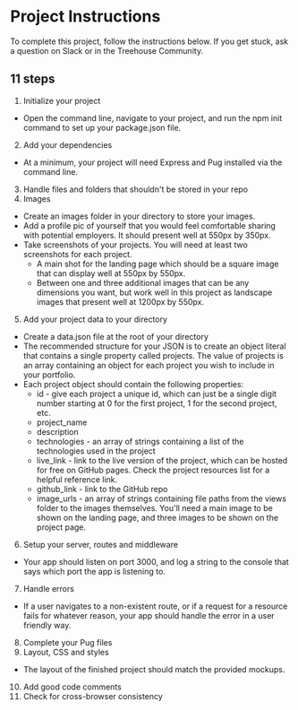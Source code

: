 # Project Instructions

To complete this project, follow the instructions below. If you get stuck, ask a question on Slack or in the Treehouse Community.

## 11 steps

1. Initialize your project

- Open the command line, navigate to your project, and run the npm init command to set up your package.json file.

2. Add your dependencies

- At a minimum, your project will need Express and Pug installed via the command line.

3. Handle files and folders that shouldn't be stored in your repo
4. Images

- Create an images folder in your directory to store your images.
- Add a profile pic of yourself that you would feel comfortable sharing with potential employers. It should present well at 550px by 350px.
- Take screenshots of your projects. You will need at least two screenshots for each project.
  - A main shot for the landing page which should be a square image that can display well at 550px by 550px.
  - Between one and three additional images that can be any dimensions you want, but work well in this project as landscape images that present well at 1200px by 550px.

5. Add your project data to your directory

- Create a data.json file at the root of your directory
- The recommended structure for your JSON is to create an object literal that contains a single property called projects. The value of projects is an array containing an object for each project you wish to include in your portfolio.
- Each project object should contain the following properties:
  - id - give each project a unique id, which can just be a single digit number starting at 0 for the first project, 1 for the second project, etc.
  - project_name
  - description
  - technologies - an array of strings containing a list of the technologies used in the project
  - live_link - link to the live version of the project, which can be hosted for free on GitHub pages. Check the project resources list for a helpful reference link.
  - github_link - link to the GitHub repo
  - image_urls - an array of strings containing file paths from the views folder to the images themselves. You'll need a main image to be shown on the landing page, and three images to be shown on the project page.

6. Setup your server, routes and middleware

- Your app should listen on port 3000, and log a string to the console that says which port the app is listening to.

7. Handle errors

- If a user navigates to a non-existent route, or if a request for a resource fails for whatever reason, your app should handle the error in a user friendly way.

8. Complete your Pug files
9. Layout, CSS and styles

- The layout of the finished project should match the provided mockups.

10. Add good code comments
11. Check for cross-browser consistency
